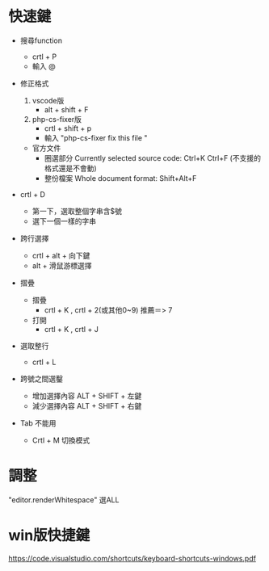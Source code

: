 # 快速鍵
- 搜尋function
    - crtl + P 
    - 輸入 @

- 修正格式
    1. vscode版
        - alt + shift + F
    2. php-cs-fixer版
        - crtl + shift + p 
        - 輸入 "php-cs-fixer fix this file "
    - 官方文件
        - 圈選部分 Currently selected source code: Ctrl+K Ctrl+F (不支援的格式還是不會動)
        - 整份檔案 Whole document format: Shift+Alt+F
- crtl + D 
    - 第一下，選取整個字串含$號
    - 選下一個一樣的字串

- 跨行選擇
    - crtl + alt + 向下鍵
    - alt + 滑鼠游標選擇

- 摺疊
    - 摺疊
        - crtl + K , crtl + 2(或其他0~9) 推薦＝> 7
    - 打開
        - crtl + K , crtl + J

- 選取整行
    - crtl + L

- 跨號之間選鑿
    - 增加選擇內容  ALT + SHIFT + 左鍵
    - 減少選擇內容  ALT + SHIFT + 右鍵

- Tab 不能用
    - Crtl + M 切換模式

# 調整
"editor.renderWhitespace" 選ALL

# win版快捷鍵
https://code.visualstudio.com/shortcuts/keyboard-shortcuts-windows.pdf
